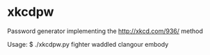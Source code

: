 xkcdpw
======

Password generator implementing the http://xkcd.com/936/ method

Usage:
$ ./xkcdpw.py 
fighter waddled clangour embody


